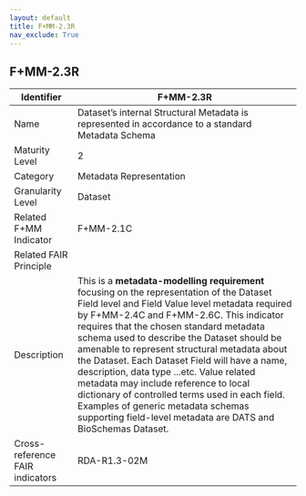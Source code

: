 ```yaml
---
layout: default
title: F+MM-2.3R
nav_exclude: True
---
```


## F+MM-2.3R

| Identifier | F+MM-2.3R |
| ---------- | ----------|
| Name | Dataset’s internal Structural Metadata is represented in accordance to a standard Metadata Schema |
| Maturity Level | 2 |
| Category | Metadata Representation |
| Granularity Level | Dataset |
| Related F+MM Indicator| F+MM-2.1C|
| Related FAIR Principle | |
| Description | This is a **metadata-modelling requirement** focusing on the representation of the Dataset Field level and Field Value level metadata required by F+MM-2.4C and F+MM-2.6C. This indicator requires that the chosen standard metadata schema used to describe the Dataset should be amenable to represent structural metadata about the Dataset. Each Dataset Field will have a name, description, data type ...etc. Value related metadata may include reference to local dictionary of controlled terms used in each field. Examples of generic metadata schemas supporting field-level metadata are DATS and BioSchemas Dataset.|
| Cross-reference FAIR indicators | RDA-R1.3-02M |
